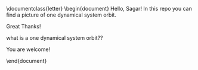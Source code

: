 \documentclass{letter}
\begin{document}
Hello, Sagar! In this repo you can find a picture of one dynamical system orbit.

Great Thanks!

what is a one dynamical system orbit?? 

You are welcome!

\end{document}